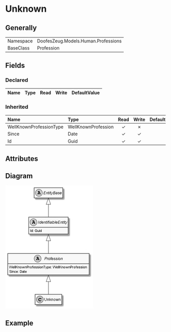 ﻿# Unknown

## Generally

|||
|:-|:-|
|Namespace|DoofesZeug.Models.Human.Professions|
|BaseClass|Profession|

## Fields

### Declared

|Name|Type|Read|Write|DefaultValue|
|:---|:---|:--:|:---:|:-----------|

### Inherited

|Name|Type|Read|Write|DefaultValue|
|:---|:---|:--:|:---:|:-----------|
|WellKnownProfessionType|WellKnownProfession|&#x2713;|&#x2717;||
|Since|Date|&#x2713;|&#x2713;||
|Id|Guid|&#x2713;|&#x2713;||

## Attributes

## Diagram

![Unknown.png](./Unknown.png "Unknown")

## Example


